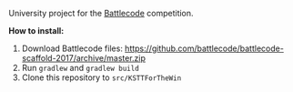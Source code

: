 University project for the [Battlecode](https://www.battlecode.org/) competition.

**How to install:**

1. Download Battlecode files: https://github.com/battlecode/battlecode-scaffold-2017/archive/master.zip
1. Run `gradlew` and `gradlew build`
1. Clone this repository to `src/KSTTForTheWin`
